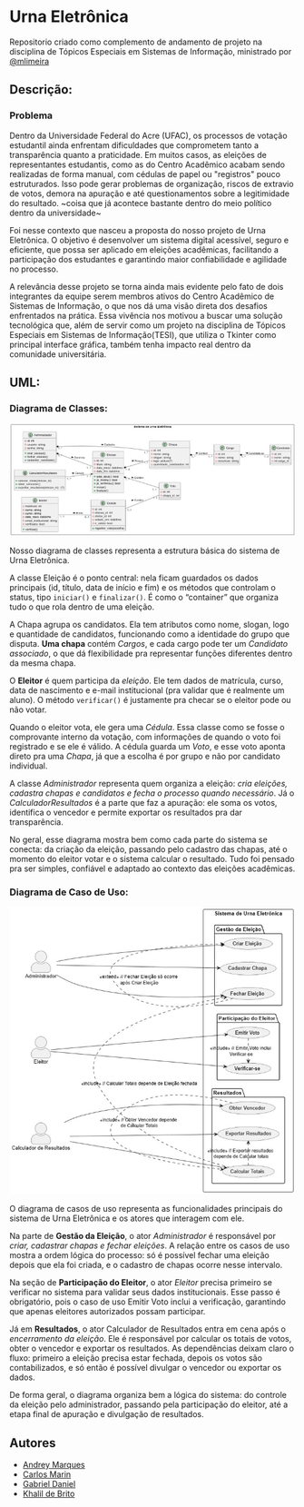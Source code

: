 # Urna Eletrônica

Repositorio criado como complemento de andamento de projeto na disciplina de Tópicos Especiais em Sistemas de Informação, ministrado por [@mlimeira](https://github.com/mlimeira)
## Descrição:

### Problema
Dentro da Universidade Federal do Acre (UFAC), os processos de votação estudantil ainda enfrentam dificuldades que comprometem tanto a transparência quanto a praticidade. Em muitos casos, as eleições de representantes estudantis, como as do Centro Acadêmico acabam sendo realizadas de forma manual, com cédulas de papel ou "registros" pouco estruturados. Isso pode gerar problemas de organização, riscos de extravio de votos, demora na apuração e até questionamentos sobre a legitimidade do resultado. ~coisa que já acontece bastante dentro do meio político dentro da universidade~

Foi nesse contexto que nasceu a proposta do nosso projeto de Urna Eletrônica. O objetivo é desenvolver um sistema digital acessível, seguro e eficiente, que possa ser aplicado em eleições acadêmicas, facilitando a participação dos estudantes e garantindo maior confiabilidade e agilidade no processo.

A relevância desse projeto se torna ainda mais evidente pelo fato de dois integrantes da equipe serem membros ativos do Centro Acadêmico de Sistemas de Informação, o que nos dá uma visão direta dos desafios enfrentados na prática. Essa vivência nos motivou a buscar uma solução tecnológica que, além de servir como um projeto na disciplina de Tópicos Especiais em Sistemas de Informação(TESI), que utiliza o Tkinter como principal interface gráfica, também tenha impacto real dentro da comunidade universitária.

## UML:
### Diagrama de Classes:
![Classes](UML/classes.jpg)

Nosso diagrama de classes representa a estrutura básica do sistema de Urna Eletrônica.

A classe Eleição é o ponto central: nela ficam guardados os dados principais (id, título, data de início e fim) e os métodos que controlam o status, tipo `iniciar()` e `finalizar()`. É como o “container” que organiza tudo o que rola dentro de uma eleição.

A Chapa agrupa os candidatos. Ela tem atributos como nome, slogan, logo e quantidade de candidatos, funcionando como a identidade do grupo que disputa. **Uma chapa** contém *Cargos*, e cada cargo pode ter um *Candidato associado*, o que dá flexibilidade pra representar funções diferentes dentro da mesma chapa.

O **Eleitor** é quem participa da *eleição*. Ele tem dados de matrícula, curso, data de nascimento e e-mail institucional (pra validar que é realmente um aluno). O método `verificar()` é justamente pra checar se o eleitor pode ou não votar.

Quando o eleitor vota, ele gera uma *Cédula*. Essa classe como se fosse o comprovante interno da votação, com informações de quando o voto foi registrado e se ele é válido. A cédula guarda um *Voto*, e esse voto aponta direto pra uma *Chapa*, já que a escolha é por grupo e não por candidato individual.

A classe *Administrador* representa quem organiza a eleição: *cria eleições, cadastra chapas e candidatos e fecha o processo quando necessário*. Já o *CalculadorResultados* é a parte que faz a apuração: ele soma os votos, identifica o vencedor e permite exportar os resultados pra dar transparência.

No geral, esse diagrama mostra bem como cada parte do sistema se conecta: da criação da eleição, passando pelo cadastro das chapas, até o momento do eleitor votar e o sistema calcular o resultado. Tudo foi pensado pra ser simples, confiável e adaptado ao contexto das eleições acadêmicas.

### Diagrama de Caso de Uso:

![Casos de uso](UML/casodeuso.jpg)

O diagrama de casos de uso representa as funcionalidades principais do sistema de Urna Eletrônica e os atores que interagem com ele.

Na parte de **Gestão da Eleição**, o ator *Administrador* é responsável por _criar, cadastrar chapas e fechar eleições_. A relação entre os casos de uso mostra a ordem lógica do processo: só é possível fechar uma eleição depois que ela foi criada, e o cadastro de chapas ocorre nesse intervalo.

Na seção de **Participação do Eleitor**, o ator *Eleitor* precisa primeiro se verificar no sistema para validar seus dados institucionais. Esse passo é obrigatório, pois o caso de uso Emitir Voto inclui a verificação, garantindo que apenas eleitores autorizados possam participar.

Já em **Resultados**, o ator Calculador de Resultados entra em cena após o *encerramento da eleição*. Ele é responsável por calcular os totais de votos, obter o vencedor e exportar os resultados. As dependências deixam claro o fluxo: primeiro a eleição precisa estar fechada, depois os votos são contabilizados, e só então é possível divulgar o vencedor ou exportar os dados.

De forma geral, o diagrama organiza bem a lógica do sistema: do controle da eleição pelo administrador, passando pela participação do eleitor, até a etapa final de apuração e divulgação de resultados.
## Autores

- [Andrey Marques](https://www.github.com/Andrey-Marques)
- [Carlos Marin](https://www.github.com/CarlossEduu)
- [Gabriel Daniel](https://www.github.com/Bields190)
- [Khalil de Brito](https://www.github.com/khalildebrito)

